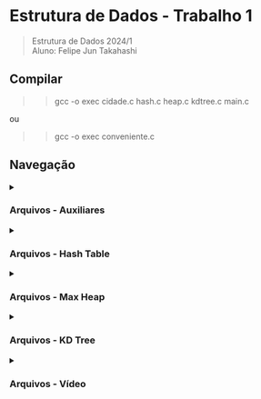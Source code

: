 # Estrutura de Dados - Trabalho 1

> Estrutura de Dados 2024/1 <br>
> Aluno: Felipe Jun Takahashi

## Compilar

> > gcc -o exec cidade.c hash.c heap.c kdtree.c main.c <br>

ou

> > gcc -o exec conveniente.c

## Navegação

<details>
    <summary> <h3> Arquivos - Auxiliares </h3> </summary>
    <blockquote>Links para arquivos auxiliares</blockquote>
    <p><a href="https://github.com/FelipeTakahashi/libfacom/blob/main/libfacom/src/hash.c">Municípios</a></p>
    <p><a href="https://github.com/FelipeTakahashi/libfacom/blob/main/libfacom/test/test_hash.c">Conveniente</a></p>
    <p><a href="https://github.com/FelipeTakahashi/libfacom/blob/main/libfacom/test/test_hash.c">Considerações</a></p>
</details>

<details>
    <summary> <h3> Arquivos - Hash Table </h3> </summary>
    <blockquote>Links para os arquivos de hash</blockquote>
    <p><a href="https://github.com/FelipeTakahashi/libfacom/blob/main/libfacom/include/heap.h">Include</a></a>
    <p><a href="https://github.com/FelipeTakahashi/libfacom/blob/main/libfacom/src/heap.cpp">Código</a></p>
</details>

<details>
    <summary> <h3> Arquivos - Max Heap </h3> </summary>
    <blockquote>Links para os arquivos de heap</blockquote>
    <p><a href="https://github.com/FelipeTakahashi/libfacom/blob/main/libfacom/include/heap.h">Include</a></a>
    <p><a href="https://github.com/FelipeTakahashi/libfacom/blob/main/libfacom/src/heap.cpp">Código</a></p>
</details>

<details>
    <summary> <h3> Arquivos - KD Tree </h3> </summary>
    <blockquote>Links para os arquivos de kd tree</blockquote>
    <p><a href="https://github.com/FelipeTakahashi/libfacom/blob/main/convenient/heap.cpp">Include</a></p>
    <p><a href="https://github.com/FelipeTakahashi/libfacom/blob/main/convenient/hash.c">Código</a></p>
</details>

<details>
    <summary> <h3> Arquivos - Vídeo </h3> </summary>
    <blockquote>Links para os arquivos mostrados no vídeo </blockquote>
    <p><a href="https://github.com/FelipeTakahashi/libfacom/blob/main/convenient/heap.cpp">Hash Table</a></p>
    <p><a href="https://github.com/FelipeTakahashi/libfacom/blob/main/convenient/hash.c">Heap</a></p>
    <p><a href="https://github.com/FelipeTakahashi/libfacom/blob/main/convenient/hash.c">KD Tree</a></p>
</details>
